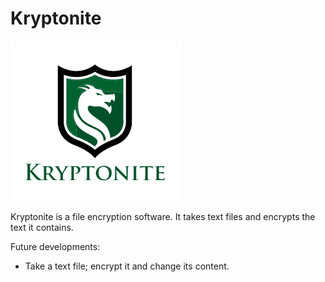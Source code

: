 # Kryptonite

<img src = "https://raw.githubusercontent.com/AkashNeil/Kryptonite/master/Kryptonite.png">

Kryptonite is a file encryption software. It takes text files and encrypts the text it contains.

Future developments:
- Take a text file; encrypt it and change its content.
